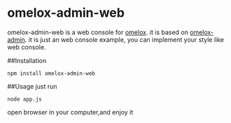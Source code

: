 # omelox-admin-web
omelox-admin-web is a web console for [omelox](https://github.com/node-omelox/omelox). it is based on [omelox-admin](https://github.com/node-omelox/omelox-admin). it is just an web console example, you can implement your style like web console.      

##Installation
```
npm install omelox-admin-web  
```
##Usage
just run  
```
node app.js
```

open browser in your computer,and enjoy it 
